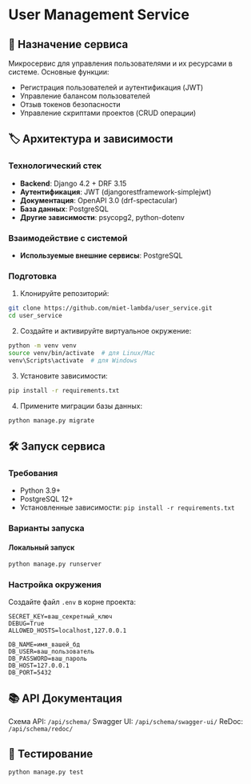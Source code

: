 # User Management Service

## 🚀 Назначение сервиса
Микросервис для управления пользователями и их ресурсами в системе. Основные функции:
- Регистрация пользователей и аутентификация (JWT)
- Управление балансом пользователей
- Отзыв токенов безопасности
- Управление скриптами проектов (CRUD операции)

## 🏷 Архитектура и зависимости

### Технологический стек
- **Backend**: Django 4.2 + DRF 3.15
- **Аутентификация**: JWT (djangorestframework-simplejwt)
- **Документация**: OpenAPI 3.0 (drf-spectacular)
- **База данных**: PostgreSQL
- **Другие зависимости**: psycopg2, python-dotenv

### Взаимодействие с системой
- **Используемые внешние сервисы**: PostgreSQL

### Подготовка
1. Клонируйте репозиторий:
```bash
git clone https://github.com/miet-lambda/user_service.git
cd user_service
```
2. Создайте и активируйте виртуальное окружение:
```bash
python -m venv venv
source venv/bin/activate  # для Linux/Mac
venv\Scripts\activate  # для Windows
```
3. Установите зависимости:
```bash
pip install -r requirements.txt
```
4. Примените миграции базы данных:
```bash
python manage.py migrate
```

## 🛠 Запуск сервиса

### Требования
- Python 3.9+
- PostgreSQL 12+
- Установленные зависимости: `pip install -r requirements.txt`

### Варианты запуска

#### Локальный запуск
```bash
python manage.py runserver
```

### Настройка окружения
Создайте файл `.env` в корне проекта:
```
SECRET_KEY=ваш_секретный_ключ
DEBUG=True
ALLOWED_HOSTS=localhost,127.0.0.1

DB_NAME=имя_вашей_бд
DB_USER=ваш_пользователь
DB_PASSWORD=ваш_пароль
DB_HOST=127.0.0.1
DB_PORT=5432
```

## 📚 API Документация
Схема API: `/api/schema/`
Swagger UI: `/api/schema/swagger-ui/`
ReDoc: `/api/schema/redoc/`

## 🧪 Тестирование
```bash
python manage.py test
```


